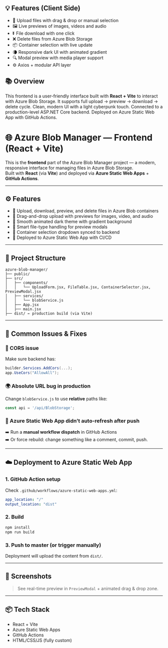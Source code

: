 
## 💡 Features (Client Side)

- 📂 Upload files with drag & drop or manual selection
- 🖼 Live previews of images, videos and audio
- ⏬ File download with one click
- ❌ Delete files from Azure Blob Storage
- 📦 Container selection with live update
- 🌘 Responsive dark UI with animated gradient
- 🔍 Modal preview with media player support
- ⚙️ Axios + modular API layer

## 📚 Overview

This frontend is a user-friendly interface built with **React + Vite** to interact with Azure Blob Storage.
It supports full upload → preview → download → delete cycle. Clean, modern UI with a light cyberpunk touch.
Connected to a production-level ASP.NET Core backend. Deployed on Azure Static Web App with GitHub Actions.


# 🌐 Azure Blob Manager — Frontend (React + Vite)

This is the **frontend** part of the Azure Blob Manager project — a modern, responsive interface for managing files in Azure Blob Storage.  
Built with **React** (via **Vite**) and deployed via **Azure Static Web Apps** + **GitHub Actions**.

---

## ⚙️ Features

- 🔄 Upload, download, preview, and delete files in Azure Blob containers
- 📂 Drag-and-drop upload with previews for images, video, and audio
- 🎨 Smooth animated dark theme with gradient background
- 🧠 Smart file-type handling for preview modals
- 📁 Container selection dropdown synced to backend
- 🚀 Deployed to Azure Static Web App with CI/CD

---

## 📁 Project Structure

```
azure-blob-manager/
├── public/
├── src/
│   ├── components/
│   │   └── UploadForm.jsx, FileTable.jsx, ContainerSelector.jsx, PreviewModal.jsx
│   ├── services/
│   │   └── blobService.js
│   ├── App.jsx
│   ├── main.jsx
├── dist/ ← production build (via Vite)
```

---

## 🐛 Common Issues & Fixes

### 🔗 CORS issue
Make sure backend has:
```csharp
builder.Services.AddCors(...);
app.UseCors("AllowAll");
```

### 🌍 Absolute URL bug in production
Change `blobService.js` to use **relative** paths like:
```js
const api = '/api/BlobStorage';
```

### 🧪 Azure Static Web App didn’t auto-refresh after push
➡️ Run a **manual workflow dispatch** in GitHub Actions  
➡️ Or force rebuild: change something like a comment, commit, push.

---

## ☁️ Deployment to Azure Static Web App

### 1. GitHub Action setup
Check `.github/workflows/azure-static-web-apps.yml`:

```yaml
app_location: "/" 
output_location: "dist"
```

### 2. Build
```bash
npm install
npm run build
```

### 3. Push to master (or trigger manually)
Deployment will upload the content from `dist/`.

---

## 📸 Screenshots

> See real-time preview in `PreviewModal` + animated drag & drop zone.

---

## 📦 Tech Stack

- React + Vite
- Azure Static Web Apps
- GitHub Actions
- HTML/CSS/JS (fully custom)